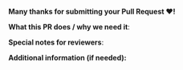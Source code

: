 **Many thanks for submitting your Pull Request :heart:!**

**What this PR does / why we need it**:

**Special notes for reviewers**:

**Additional information (if needed):**
